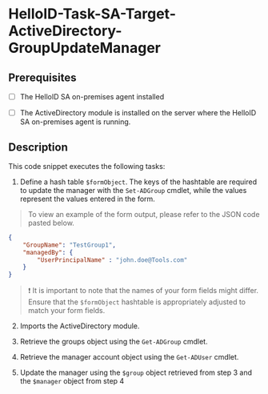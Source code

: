 
# HelloID-Task-SA-Target-ActiveDirectory-GroupUpdateManager

## Prerequisites

- [ ] The HelloID SA on-premises agent installed

- [ ] The ActiveDirectory module is installed on the server where the HelloID SA on-premises agent is running.

## Description

This code snippet executes the following tasks:

1. Define a hash table `$formObject`. The keys of the hashtable are required to update the manager with the `Set-ADGroup` cmdlet, while the values represent the values entered in the form.

> To view an example of the form output, please refer to the JSON code pasted below.

```json
{
    "GroupName": "TestGroup1",
    "managedBy": {
        "UserPrincipalName" : "john.doe@Tools.com"
    }
}
```

> :exclamation: It is important to note that the names of your form fields might differ. Ensure that the `$formObject` hashtable is appropriately adjusted to match your form fields.

2. Imports the ActiveDirectory module.


3. Retrieve the groups object using the `Get-ADGroup` cmdlet.

4. Retrieve the manager account object using the `Get-ADUser` cmdlet.

5. Update the manager using the `$group` object retrieved from step 3 and the `$manager` object from step 4
